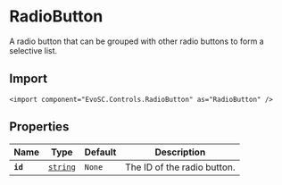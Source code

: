# RadioButton
A radio button that can be grouped with other radio buttons to form a selective list.

## Import
```xml:no-line-numbers
<import component="EvoSC.Controls.RadioButton" as="RadioButton" />
```

## Properties
| Name | Type | Default | Description |
|------|------|---------|-------------|
| **`id`** | [`string`](#) | `None` | The ID of the radio button. || **`group`** | [`string`](#) | `evosc-default` | The group this radio button is part of. The default group name is 'evosc-default'. || **`isChecked`** | [`bool`](#) | `false` | The initial checked state of the radio button. || **`text`** | [`string`](#) | `` | The text to display alongside the radio button. || **`x`** | [`double`](#) | `0.0` | The X position of the radio button. || **`y`** | [`double`](#) | `0.0` | The Y position of the radio button. |